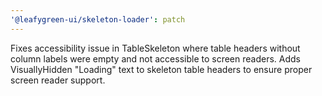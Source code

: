 ```yaml
---
'@leafygreen-ui/skeleton-loader': patch
---
```


Fixes accessibility issue in TableSkeleton where table headers without column labels were empty and not accessible to screen readers. Adds VisuallyHidden "Loading" text to skeleton table headers to ensure proper screen reader support.

